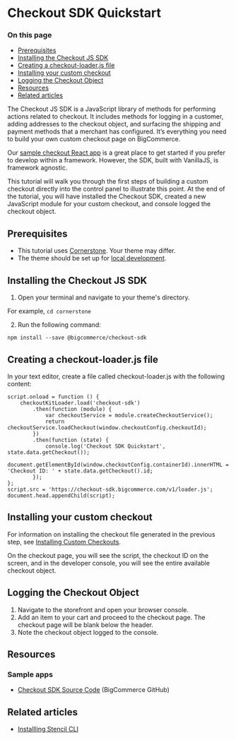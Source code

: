 # Checkout SDK Quickstart

<div class="otp" id="no-index">

### On this page
- [Prerequisites](#prerequisites)
- [Installing the Checkout JS SDK](#installing-the-checkout-js-sdk)
- [Creating a checkout-loader.js file](#creating-a-checkoutjs-file)
- [Installing your custom checkout](#installing-custom-checkout)
- [Logging the Checkout Object](#logging-the-checkout-object)
- [Resources](#resources)
- [Related articles](#related-articles)

</div> 

The Checkout JS SDK is a JavaScript library of methods for performing actions related to checkout. It includes methods for logging in a customer, adding addresses to the checkout object, and surfacing the shipping and payment methods that a merchant has configured. It’s everything you need to build your own custom checkout page on BigCommerce.

Our [sample checkout React app](https://github.com/bigcommerce/checkout-js) is a great place to get started if you prefer to develop within a framework. However, the SDK, built with VanillaJS, is framework agnostic.



This tutorial will walk you through the first steps of building a custom checkout directly into the control panel to illustrate this point. At the end of the tutorial, you will have installed the Checkout SDK, created a new JavaScript module for your custom checkout, and console logged the checkout object.



## Prerequisites
* This tutorial uses [Cornerstone](https://github.com/bigcommerce/cornerstone). Your theme may differ.
* The theme should be set up for [local development](https://developer.bigcommerce.com/stencil-docs/getting-started/installing-stencil).

## Installing the Checkout JS SDK

1. Open your terminal and navigate to your theme's directory.

For example, `cd cornerstone`

2. Run the following command:

`npm install --save @bigcommerce/checkout-sdk`

## Creating a checkout-loader.js file

In your text editor, create a file called checkout-loader.js with the following content:

```var script = document.createElement('script');
script.onload = function () {
    checkoutKitLoader.load('checkout-sdk')
        .then(function (module) {
            var checkoutService = module.createCheckoutService();
            return checkoutService.loadCheckout(window.checkoutConfig.checkoutId);
        })
        .then(function (state) {
            console.log('Checkout SDK Quickstart', state.data.getCheckout());
            document.getElementById(window.checkoutConfig.containerId).innerHTML = 'Checkout ID: ' + state.data.getCheckout().id;
        });
};
script.src = 'https://checkout-sdk.bigcommerce.com/v1/loader.js';
document.head.appendChild(script);
```

## Installing your custom checkout
For information on installing the checkout file generated in the previous step, see [Installing Custom Checkouts](https://developer.bigcommerce.com/stencil-docs/customizing-checkout/installing-custom-checkouts#prerequisites). 

On the checkout page, you will see the script, the checkout ID on the screen, and in the developer console, you will see the entire available checkout object.

## Logging the Checkout Object

1. Navigate to the storefront and open your browser console.
2. Add an item to your cart and proceed to the checkout page. The checkout page will be blank below the header.
3. Note the checkout object logged to the console.


## Resources

### Sample apps
* [Checkout SDK Source Code](https://github.com/bigcommerce/checkout-sdk-js) (BigCommerce GitHub)

## Related articles
* [Installling Stencil CLI](https://developer.bigcommerce.com/stencil-docs/getting-started/installing-stencil)
